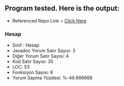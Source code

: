 ## Program tested. Here is the output:
- Referenced Repo Link = [Click Here](https://github.com/mfadak/Odev1Ornek)

### Hesap
- Sınıf : Hesap
- Javadoc Yorum Satır Sayısı: 3
- Diğer Yorum Satır Sayısı: 4
- Kod Satır Sayısı: 35
- LOC: 53
- Fonksiyon Sayısı: 6
- Yorum Sapma Yüzdesi: %-46.666668

